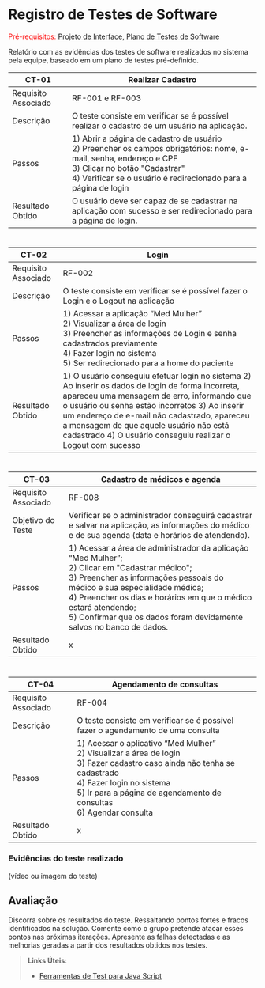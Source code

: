 # Registro de Testes de Software

<span style="color:red">Pré-requisitos: <a href="3-Projeto de Interface.md"> Projeto de Interface</a></span>, <a href="8-Plano de Testes de Software.md"> Plano de Testes de Software</a>

Relatório com as evidências dos testes de software realizados no sistema pela equipe, baseado em um plano de testes pré-definido.

| CT-01 | Realizar Cadastro |
| --- | --- |
| Requisito Associado | RF-001 e RF-003 |
| Descrição | O teste consiste em verificar se é possível realizar o cadastro de um usuário na aplicação. |
| Passos |  1) Abrir a página de cadastro de usuário </br> 2) Preencher os campos obrigatórios: nome, e-mail, senha, endereço e CPF </br>  3) Clicar no botão "Cadastrar" </br>  4) Verificar se o usuário é redirecionado para a página de login |
| Resultado Obtido | O usuário deve ser capaz de se cadastrar na aplicação com sucesso e ser redirecionado para a página de login. |

#

| CT-02 | Login |
| --- | --- |
| Requisito Associado | RF-002 |
| Descrição | O teste consiste em verificar se é possível fazer o Login e o Logout na aplicação |
| Passos |  1) Acessar a aplicação “Med Mulher” </br> 2) Visualizar a área de login </br> 3) Preencher as informações de Login e senha cadastrados previamente </br> 4) Fazer login no sistema </br> 5) Ser redirecionado para a home do paciente </br> |
| Resultado Obtido | 1) O usuário conseguiu efetuar login no sistema 2) Ao inserir os dados de login de forma incorreta, apareceu uma mensagem de erro, informando que o usuário ou senha estão incorretos 3) Ao inserir um endereço de e-mail não cadastrado, apareceu a mensagem de que aquele usuário não está cadastrado 4) O usuário conseguiu realizar o Logout com sucesso |

#

| CT-03	| Cadastro de médicos e agenda |
| ---	| ---	|
|	Requisito Associado	| RF-008 | 
| Objetivo do Teste	| Verificar se o administrador conseguirá cadastrar e salvar na aplicação, as informações do médico e de sua agenda (data e horários de atendendo). |
| Passos | 1) Acessar a área de administrador da aplicação “Med Mulher”; </br> 2) Clicar em "Cadastrar médico"; </br> 3) Preencher as informações pessoais do médico e sua especialidade médica; </br> 4) Preencher os dias e horários em que o médico estará atendendo; </br> 5) Confirmar que os dados foram devidamente salvos no banco de dados. |
| Resultado Obtido | x |

#

| CT-04 | Agendamento de consultas |
| --- | --- |
| Requisito Associado | RF-004 |
| Descrição | O teste consiste em verificar se é possível fazer o agendamento de uma consulta |
| Passos |  1) Acessar o aplicativo “Med Mulher” </br> 2) Visualizar a área de login </br> 3) Fazer cadastro caso ainda não tenha se cadastrado </br> 4) Fazer login no sistema </br> 5) Ir para a página de agendamento de consultas </br> 6) Agendar consulta |
| Resultado Obtido | x |



### Evidências do teste realizado
(vídeo ou imagem do teste)

## Avaliação

Discorra sobre os resultados do teste. Ressaltando pontos fortes e fracos identificados na solução. Comente como o grupo pretende atacar esses pontos nas próximas iterações. Apresente as falhas detectadas e as melhorias geradas a partir dos resultados obtidos nos testes.

> **Links Úteis**:
> - [Ferramentas de Test para Java Script](https://geekflare.com/javascript-unit-testing/)

